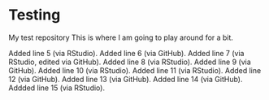 # Testing
My test repository
This is where I am going to play around for a bit. 

Added line 5 (via RStudio).
Added line 6 (via GitHub).
Added line 7 (via RStudio, edited via GitHub). 
Added line 8 (via RStudio). 
Added line 9 (via GitHub). 
Added line 10 (via RStudio).
Added line 11 (via RStudio).
Added line 12 (via GitHub). 
Added line 13 (via GitHub). 
Added line 14 (via GitHub). 
Addded line 15 (via RStudio). 
